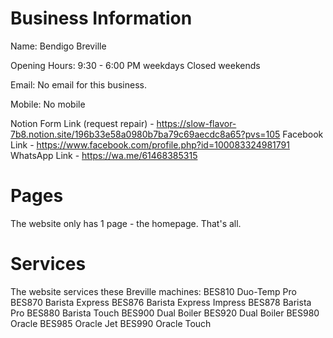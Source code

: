 # Business Information

Name: Bendigo Breville

Opening Hours:
9:30 - 6:00 PM weekdays
Closed weekends

Email: No email for this business.

Mobile: No mobile

Notion Form Link (request repair) - https://slow-flavor-7b8.notion.site/196b33e58a0980b7ba79c69aecdc8a65?pvs=105
Facebook Link - https://www.facebook.com/profile.php?id=100083324981791
WhatsApp Link - https://wa.me/61468385315

# Pages

The website only has 1 page - the homepage. That's all.

# Services

The website services these Breville machines:
BES810 Duo-Temp Pro
BES870 Barista Express
BES876 Barista Express Impress
BES878 Barista Pro
BES880 Barista Touch
BES900 Dual Boiler
BES920 Dual Boiler
BES980 Oracle
BES985 Oracle Jet
BES990 Oracle Touch
